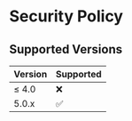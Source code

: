 # Security Policy

## Supported Versions

| Version | Supported          |
| ------- | ------------------ |
| ≤ 4.0   | :x:                |
| 5.0.x   | :white_check_mark: |
